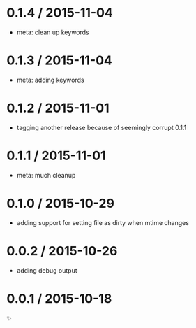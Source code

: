 
0.1.4 / 2015-11-04
==================

  * meta: clean up keywords

0.1.3 / 2015-11-04
==================

  * meta: adding keywords

0.1.2 / 2015-11-01
==================

  * tagging another release because of seemingly corrupt 0.1.1

0.1.1 / 2015-11-01
==================

  * meta: much cleanup

0.1.0 / 2015-10-29
==================

  * adding support for setting file as dirty when mtime changes

0.0.2 / 2015-10-26
==================

  * adding debug output

0.0.1 / 2015-10-18
==================

:sparkles:
